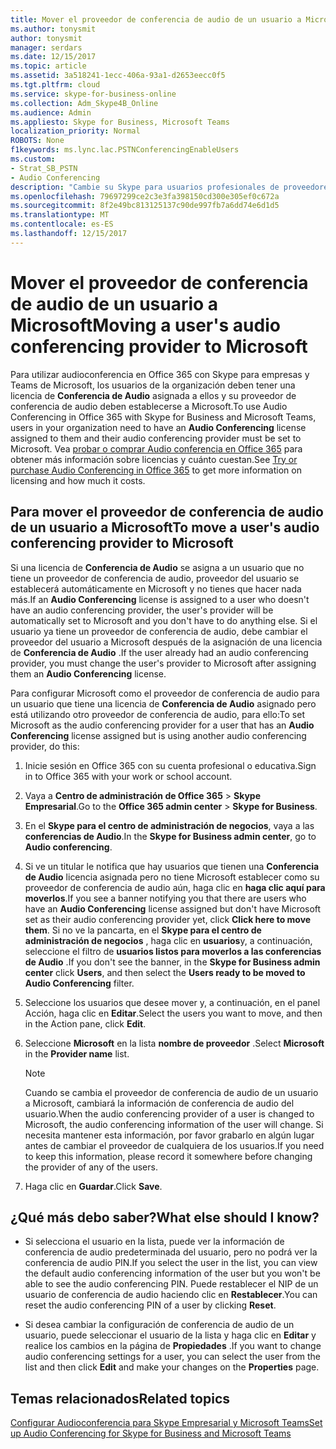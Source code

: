 ```yaml
---
title: Mover el proveedor de conferencia de audio de un usuario a Microsoft
ms.author: tonysmit
author: tonysmit
manager: serdars
ms.date: 12/15/2017
ms.topic: article
ms.assetid: 3a518241-1ecc-406a-93a1-d2653eecc0f5
ms.tgt.pltfrm: cloud
ms.service: skype-for-business-online
ms.collection: Adm_Skype4B_Online
ms.audience: Admin
ms.appliesto: Skype for Business, Microsoft Teams
localization_priority: Normal
ROBOTS: None
f1keywords: ms.lync.lac.PSTNConferencingEnableUsers
ms.custom:
- Strat_SB_PSTN
- Audio Conferencing
description: "Cambie su Skype para usuarios profesionales de proveedores de conferencias de audio de terceros (ACP) a un proveedor de conferencia de acceso telefónico de Microsoft. "
ms.openlocfilehash: 79697299ce2c3e3fa398150cd300e305ef0c672a
ms.sourcegitcommit: 8f2e49bc813125137c90de997fb7a6dd74e6d1d5
ms.translationtype: MT
ms.contentlocale: es-ES
ms.lasthandoff: 12/15/2017
---
```

# <a name="moving-a-users-audio-conferencing-provider-to-microsoft"></a><span data-ttu-id="b5683-103">Mover el proveedor de conferencia de audio de un usuario a Microsoft</span><span class="sxs-lookup"><span data-stu-id="b5683-103">Moving a user's audio conferencing provider to Microsoft</span></span>

<span data-ttu-id="b5683-104">Para utilizar audioconferencia en Office 365 con Skype para empresas y Teams de Microsoft, los usuarios de la organización deben tener una licencia de **Conferencia de Audio** asignada a ellos y su proveedor de conferencia de audio deben establecerse a Microsoft.</span><span class="sxs-lookup"><span data-stu-id="b5683-104">To use Audio Conferencing in Office 365 with Skype for Business and Microsoft Teams, users in your organization need to have an **Audio Conferencing** license assigned to them and their audio conferencing provider must be set to Microsoft.</span></span> <span data-ttu-id="b5683-105">Vea [probar o comprar Audio conferencia en Office 365](try-or-purchase-audio-conferencing-in-office-365.md) para obtener más información sobre licencias y cuánto cuestan.</span><span class="sxs-lookup"><span data-stu-id="b5683-105">See [Try or purchase Audio Conferencing in Office 365](try-or-purchase-audio-conferencing-in-office-365.md) to get more information on licensing and how much it costs.</span></span>
  
## <a name="to-move-a-users-audio-conferencing-provider-to-microsoft"></a><span data-ttu-id="b5683-106">Para mover el proveedor de conferencia de audio de un usuario a Microsoft</span><span class="sxs-lookup"><span data-stu-id="b5683-106">To move a user's audio conferencing provider to Microsoft</span></span>

<span data-ttu-id="b5683-107">Si una licencia de **Conferencia de Audio** se asigna a un usuario que no tiene un proveedor de conferencia de audio, proveedor del usuario se establecerá automáticamente en Microsoft y no tienes que hacer nada más.</span><span class="sxs-lookup"><span data-stu-id="b5683-107">If an **Audio Conferencing** license is assigned to a user who doesn't have an audio conferencing provider, the user's provider will be automatically set to Microsoft and you don't have to do anything else.</span></span> <span data-ttu-id="b5683-108">Si el usuario ya tiene un proveedor de conferencia de audio, debe cambiar el proveedor del usuario a Microsoft después de la asignación de una licencia de **Conferencia de Audio** .</span><span class="sxs-lookup"><span data-stu-id="b5683-108">If the user already had an audio conferencing provider, you must change the user's provider to Microsoft after assigning them an **Audio Conferencing** license.</span></span>
  
<span data-ttu-id="b5683-109">Para configurar Microsoft como el proveedor de conferencia de audio para un usuario que tiene una licencia de **Conferencia de Audio** asignado pero está utilizando otro proveedor de conferencia de audio, para ello:</span><span class="sxs-lookup"><span data-stu-id="b5683-109">To set Microsoft as the audio conferencing provider for a user that has an **Audio Conferencing** license assigned but is using another audio conferencing provider, do this:</span></span>
  
1. <span data-ttu-id="b5683-110">Inicie sesión en Office 365 con su cuenta profesional o educativa.</span><span class="sxs-lookup"><span data-stu-id="b5683-110">Sign in to Office 365 with your work or school account.</span></span>
    
2. <span data-ttu-id="b5683-111">Vaya a **Centro de administración de Office 365** > **Skype Empresarial**.</span><span class="sxs-lookup"><span data-stu-id="b5683-111">Go to the **Office 365 admin center** > **Skype for Business**.</span></span>
    
3. <span data-ttu-id="b5683-112">En el **Skype para el centro de administración de negocios**, vaya a las **conferencias de Audio**.</span><span class="sxs-lookup"><span data-stu-id="b5683-112">In the **Skype for Business admin center**, go to **Audio conferencing**.</span></span>
    
4. <span data-ttu-id="b5683-113">Si ve un titular le notifica que hay usuarios que tienen una **Conferencia de Audio** licencia asignada pero no tiene Microsoft establecer como su proveedor de conferencia de audio aún, haga clic en **haga clic aquí para moverlos**.</span><span class="sxs-lookup"><span data-stu-id="b5683-113">If you see a banner notifying you that there are users who have an **Audio Conferencing** license assigned but don't have Microsoft set as their audio conferencing provider yet, click **Click here to move them**.</span></span> <span data-ttu-id="b5683-114">Si no ve la pancarta, en el **Skype para el centro de administración de negocios** , haga clic en **usuarios**y, a continuación, seleccione el filtro de **usuarios listos para moverlos a las conferencias de Audio** .</span><span class="sxs-lookup"><span data-stu-id="b5683-114">If you don't see the banner, in the **Skype for Business admin center** click **Users**, and then select the **Users ready to be moved to Audio Conferencing** filter.</span></span>
    
5. <span data-ttu-id="b5683-115">Seleccione los usuarios que desee mover y, a continuación, en el panel Acción, haga clic en **Editar**.</span><span class="sxs-lookup"><span data-stu-id="b5683-115">Select the users you want to move, and then in the Action pane, click **Edit**.</span></span>
    
6. <span data-ttu-id="b5683-116">Seleccione **Microsoft** en la lista **nombre de proveedor** .</span><span class="sxs-lookup"><span data-stu-id="b5683-116">Select **Microsoft** in the **Provider name** list.</span></span>
    
    > [!NOTE]
    > <span data-ttu-id="b5683-117">Cuando se cambia el proveedor de conferencia de audio de un usuario a Microsoft, cambiará la información de conferencia de audio del usuario.</span><span class="sxs-lookup"><span data-stu-id="b5683-117">When the audio conferencing provider of a user is changed to Microsoft, the audio conferencing information of the user will change.</span></span> <span data-ttu-id="b5683-118">Si necesita mantener esta información, por favor grabarlo en algún lugar antes de cambiar el proveedor de cualquiera de los usuarios.</span><span class="sxs-lookup"><span data-stu-id="b5683-118">If you need to keep this information, please record it somewhere before changing the provider of any of the users.</span></span> 
  
7. <span data-ttu-id="b5683-119">Haga clic en **Guardar**.</span><span class="sxs-lookup"><span data-stu-id="b5683-119">Click **Save**.</span></span>
    
## <a name="what-else-should-i-know"></a><span data-ttu-id="b5683-120">¿Qué más debo saber?</span><span class="sxs-lookup"><span data-stu-id="b5683-120">What else should I know?</span></span>

- <span data-ttu-id="b5683-121">Si selecciona el usuario en la lista, puede ver la información de conferencia de audio predeterminada del usuario, pero no podrá ver la conferencia de audio PIN.</span><span class="sxs-lookup"><span data-stu-id="b5683-121">If you select the user in the list, you can view the default audio conferencing information of the user but you won't be able to see the audio conferencing PIN.</span></span> <span data-ttu-id="b5683-122">Puede restablecer el NIP de un usuario de conferencia de audio haciendo clic en **Restablecer**.</span><span class="sxs-lookup"><span data-stu-id="b5683-122">You can reset the audio conferencing PIN of a user by clicking **Reset**.</span></span>
    
- <span data-ttu-id="b5683-123">Si desea cambiar la configuración de conferencia de audio de un usuario, puede seleccionar el usuario de la lista y haga clic en **Editar** y realice los cambios en la página de **Propiedades** .</span><span class="sxs-lookup"><span data-stu-id="b5683-123">If you want to change audio conferencing settings for a user, you can select the user from the list and then click **Edit** and make your changes on the **Properties** page.</span></span> 
    
## <a name="related-topics"></a><span data-ttu-id="b5683-124">Temas relacionados</span><span class="sxs-lookup"><span data-stu-id="b5683-124">Related topics</span></span>

[<span data-ttu-id="b5683-125">Configurar Audioconferencia para Skype Empresarial y Microsoft Teams</span><span class="sxs-lookup"><span data-stu-id="b5683-125">Set up Audio Conferencing for Skype for Business and Microsoft Teams</span></span>](set-up-audio-conferencing.md)
  

